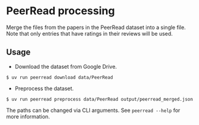 # PeerRead processing

Merge the files from the papers in the PeerRead dataset into a single file. Note that
only entries that have ratings in their reviews will be used.

## Usage

- Download the dataset from Google Drive.
```console
$ uv run peerread download data/PeerRead
```
- Preprocess the dataset.
```console
$ uv run peerread preprocess data/PeerRead output/peerread_merged.json
```

The paths can be changed via CLI arguments. See `peerread --help` for more information.
